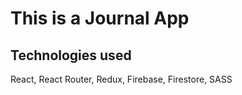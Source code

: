 # This is a Journal App

## Technologies used

React, React Router, Redux, Firebase, Firestore, SASS
